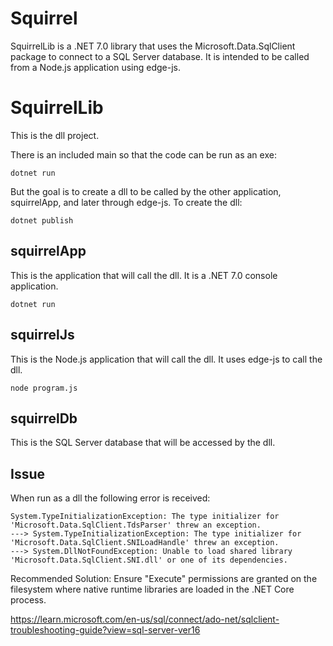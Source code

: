# Squirrel

SquirrelLib is a .NET 7.0 library that uses the Microsoft.Data.SqlClient package to connect to a SQL Server database. It is intended to be called from a Node.js application using edge-js.

# SquirrelLib

This is the dll project.

There is an included main so that the code can be run as an exe:

```console
dotnet run
```

But the goal is to create a dll to be called by the other application, squirrelApp, and later through edge-js. To create the dll:

```console
dotnet publish
```

## squirrelApp

This is the application that will call the dll. It is a .NET 7.0 console application.

```console
dotnet run
```

## squirrelJs

This is the Node.js application that will call the dll. It uses edge-js to call the dll.

```console
node program.js
```

## squirrelDb

This is the SQL Server database that will be accessed by the dll.

## Issue

When run as a dll the following error is received:

```
System.TypeInitializationException: The type initializer for 'Microsoft.Data.SqlClient.TdsParser' threw an exception.
---> System.TypeInitializationException: The type initializer for 'Microsoft.Data.SqlClient.SNILoadHandle' threw an exception.
---> System.DllNotFoundException: Unable to load shared library 'Microsoft.Data.SqlClient.SNI.dll' or one of its dependencies.
```

Recommended Solution: Ensure "Execute" permissions are granted on the filesystem where native runtime libraries are loaded in the .NET Core process.

https://learn.microsoft.com/en-us/sql/connect/ado-net/sqlclient-troubleshooting-guide?view=sql-server-ver16
